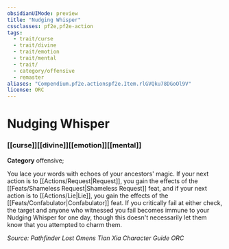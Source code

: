```yaml
---
obsidianUIMode: preview
title: "Nudging Whisper"
cssclasses: pf2e,pf2e-action
tags:
  - trait/curse
  - trait/divine
  - trait/emotion
  - trait/mental
  - trait/
  - category/offensive
  - remaster
aliases: "Compendium.pf2e.actionspf2e.Item.rlGVQku78DGoOl9V"
license: ORC
---
```

# Nudging Whisper

### [[curse]][[divine]][[emotion]][[mental]]

**Category** offensive; 




You lace your words with echoes of your ancestors' magic. If your next action is to [[Actions/Request|Request]], you gain the effects of the [[Feats/Shameless Request|Shameless Request]] feat, and if your next action is to [[Actions/Lie|Lie]], you gain the effects of the [[Feats/Confabulator|Confabulator]] feat. If you critically fail at either check, the target and anyone who witnessed you fail becomes immune to your Nudging Whisper for one day, though this doesn't necessarily let them know that you attempted to charm them.

*Source: Pathfinder Lost Omens Tian Xia Character Guide*
*ORC*